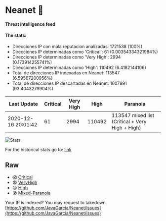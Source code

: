 # Neanet :hocho:
#### Threat intelligence feed
#### The stats:

- Direcciones IP con mala reputacion analizadas: 1721538 (100%)
- Direcciones IP determinadas como 'Critical':  61 (0.00354334321984%)
- Direcciones IP determinadas como 'Very High':  2994 (0.173914255741%)
- Direcciones IP determinadas como 'High':  110492 (6.4182144106)
- Total de direcciones IP indexadas en Neanet:  113547 (6.59567200956%)
- Total de direcciones IP descartadas en Neanet:  1607991 (93.4043279904%)

| Last Update | Critical | Very High | High | Paranoia |
| --- | --- | --- | --- | --- |
| 2020-12-16 20:01:42 | 61 | 2994 | 110492 | 113547 mixed list (Critical + Very High + High)|

![Stats](https://docs.google.com/spreadsheets/d/e/2PACX-1vSnaNMIXVabIpDJjufMlzH7poXnshF3mgd8Is1g9ytUEzVsP5my4Trn8f-xkoLLQ38xpL3HtmUexLo6/pubchart?oid=501124687&format=image)

For the historical stats go to: [link](/stats.csv)
## Raw
- :scream: [Critical](https://raw.githubusercontent.com/JavaGarcia/Neanet/master/blacklists/neanet_critical.txt)
- :fearful: [VeryHigh](https://raw.githubusercontent.com/JavaGarcia/Neanet/master/blacklists/neanet_veryHigh.txtt)
- :frowning: [High](https://raw.githubusercontent.com/JavaGarcia/Neanet/master/blacklists/neanet_high.txt)
- :dizzy_face: [Mixed-Paranoia](https://raw.githubusercontent.com/JavaGarcia/Neanet/master/blacklists/neanet_all.txt)


Your IP is indexed? You may request to takedown. [https://github.com/JavaGarcia/Neanet/issues](https://github.com/JavaGarcia/Neanet/issues)









































































































































































































































































































































































































































































































































































































































































































































































































































































































































































































































































































































































































































































































































































































































































































































































































































































































































































































































































































































































































































































































































































































































































































































































































































































































































































































































































































































































































































































































































